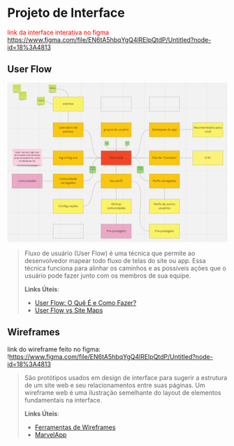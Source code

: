 
# Projeto de Interface

<span style="color:red">link da interface interativa no figma <a href="2-Especificação.md">https://www.figma.com/file/EN6tA5hbqYgQ4lREIpQtdP/Untitled?node-id=18%3A4813</a></span>

## User Flow

![Exemplo de UserFlow](images/image.png)

> Fluxo de usuário (User Flow) é uma técnica que permite ao desenvolvedor
> mapear todo fluxo de telas do site ou app. Essa técnica funciona
> para alinhar os caminhos e as possíveis ações que o usuário pode
> fazer junto com os membros de sua equipe.
>
> **Links Úteis**:
> - [User Flow: O Quê É e Como Fazer?](https://medium.com/7bits/fluxo-de-usu%C3%A1rio-user-flow-o-que-%C3%A9-como-fazer-79d965872534)
> - [User Flow vs Site Maps](http://designr.com.br/sitemap-e-user-flow-quais-as-diferencas-e-quando-usar-cada-um/)


## Wireframes

link do wireframe feito no figma:
!https://www.figma.com/file/EN6tA5hbqYgQ4lREIpQtdP/Untitled?node-id=18%3A4813

> São protótipos usados em design de interface para sugerir a
> estrutura de um site web e seu relacionamentos entre suas
> páginas. Um wireframe web é uma ilustração semelhante do
> layout de elementos fundamentais na interface. 
> 
> **Links Úteis**:
> - [Ferramentas de Wireframes](https://rockcontent.com/blog/wireframes/)
> - [MarvelApp](https://marvelapp.com/developers/documentation/tutorials/)
